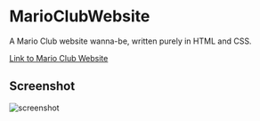 # MarioClubWebsite
A Mario Club website wanna-be, written purely in HTML and CSS.

[Link to Mario Club Website](https://ezzylan.github.io/MarioClubWebsite/)

## Screenshot
![screenshot](https://user-images.githubusercontent.com/66157842/107125153-2276ad80-68e3-11eb-9026-61dfae7d5249.png)
